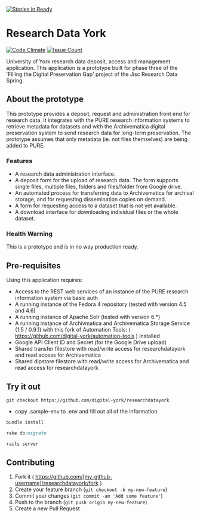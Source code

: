 [![Stories in Ready](https://badge.waffle.io/digital-york/researchdatayork.png?label=ready&title=Ready)](https://waffle.io/digital-york/researchdatayork)
# Research Data York

[![Code Climate](https://codeclimate.com/github/digital-york/researchdatayork/badges/gpa.svg)](https://codeclimate.com/github/digital-york/researchdatayork)
[![Issue Count](https://codeclimate.com/github/digital-york/researchdatayork/badges/issue_count.svg)](https://codeclimate.com/github/digital-york/researchdatayork)

University of York research data deposit, access and management application. This application is a prototype built for
phase three of the 'Filling the Digital Preservation Gap' project of the Jisc Research Data Spring.

## About the prototype

This prototype provides a deposit, request and administration front end for research data. It integrates with the PURE
research information systems to retrieve metadata for datasets and with the Archivematica digital preservation system to
send research data for long-term preservation. The prototype assumes that only metadata (ie. not files themselves) are
being added to PURE.

### Features

* A research data administration interface.
* A deposit form for the upload of research data. The form supports single files, multiple files, folders and
files/folder from Google drive.
* An automated process for transferring data to Archivematica for archival storage,
and for requesting dissemination copies on demand.
* A form for requesting access to a dataset that is not yet available.
* A download interface for downloading individual files or the whole dataset.

### Health Warning

This is a prototype and is in no way production ready.

## Pre-requisites

Using this application requires:
* Access to the REST web services of an instance of the PURE research information system via basic auth
* A running instance of the Fedora 4 repository (tested with version 4.5 and 4.6)
* A running instance of Apache Solr (tested with version 6.*)
* A running instance of Archivmatica and Archivematica Storage Service (1.5 / 0.9.1) with this fork of Automation Tools: ( https://github.com/digital-york/automation-tools ) installed
* Google API Client ID and Secret (for the Google Drive upload)
* Shared transfer filestore with read/write access for researchdatayork and read access for Archivematica
* Shared dipstore filestore with read/write access for Archivematica and read access for researchdatayork

## Try it out

```
git checkout https://github.com/digital-york/researchdatayork
```

* copy .sample-env to .env and fill out all of the information


```ruby
bundle install
```

```ruby
rake db:migrate
```

```ruby
rails server
```

## Contributing

1. Fork it ( https://github.com/[my-github-username]/researchdatayork/fork )
2. Create your feature branch (`git checkout -b my-new-feature`)
3. Commit your changes (`git commit -am 'Add some feature'`)
4. Push to the branch (`git push origin my-new-feature`)
5. Create a new Pull Request


